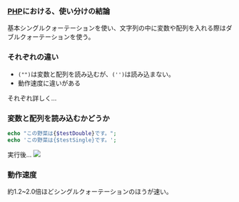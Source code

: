  

### [PHP](PHP.md)における、使い分けの結論
基本シングルクォーテーションを使い、文字列の中に変数や配列を入れる際はダブルクォーテーションを使う。

### それぞれの違い
- `("")`は変数と配列を読み込むが、`('')`は読み込まない。
- 動作速度に違いがある

それぞれ詳しく...

### 変数と配列を読み込むかどうか
```php
echo "この野菜は{$testDouble}です。";
echo 'この野菜は{$testSingle}です。';
```

実行後...
![](result_single_duble.png)

### 動作速度
約1.2~2.0倍ほどシングルクォーテーションのほうが速い。